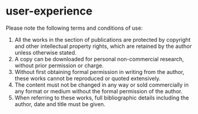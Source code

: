 # user-experience

Please note the following terms and conditions of use:
1. All the works in the section of publications are protected by copyright and other intellectual property rights, which are retained by the author unless otherwise stated.
2. A copy can be downloaded for personal non-commercial research, without prior permission or charge.
3. Without first obtaining formal permission in writing from the author, these works cannot be reproduced or quoted extensively.
4. The content must not be changed in any way or sold commercially in any format or medium without the formal permission of the author.
5. When referring to these works, full bibliographic details including the author, date and title must be given.
